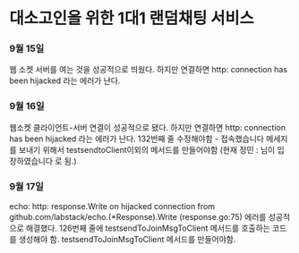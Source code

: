 # 대소고인을 위한 1대1 랜덤채팅 서비스

### 9월 15일
웹 소켓 서버를 여는 것을 성공적으로 띄웠다.
하지만 연결하면 http: connection has been hijacked 라는 에러가 난다.

### 9월 16일
웹소켓 클라이언트-서버 연결이 성공적으로 됐다. 
하지만 연결하면 http: connection has been hijacked 라는 에러가 난다.
132번째 줄 수정해야함 - 접속했습니다 메세지를 보내기 위해서 testsendtoClient이외의 메서드를 만들어야함 (현재 정민 : 님이 입장하였습니다 로 됨.)

### 9월 17일 
echo: http: response.Write on hijacked connection from github.com/labstack/echo.(*Response).Write (response.go:75) 에러를 성공적으로 해결했다.
126번째 줄에 testsendToJoinMsgToClient 메서드를 호출하는 코드를 생성해야 함.
testsendToJoinMsgToClient 메서드를 만들어야함. 